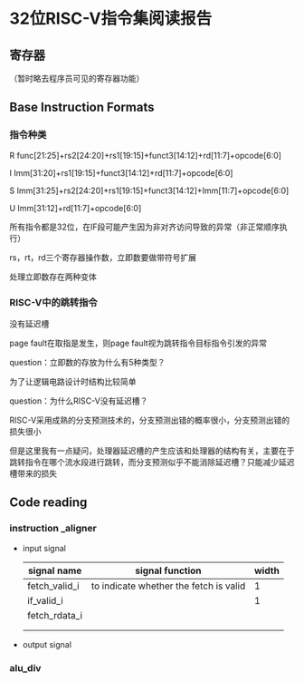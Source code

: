 # 32位RISC-V指令集阅读报告

## 寄存器

（暂时略去程序员可见的寄存器功能）

## Base Instruction Formats

### 指令种类

R func[21:25]+rs2[24:20]+rs1[19:15]+funct3[14:12]+rd[11:7]+opcode[6:0]

I Imm[31:20]+rs1[19:15]+funct3[14:12]+rd[11:7]+opcode[6:0]

S Imm[31:25]+rs2[24:20]+rs1[19:15]+funct3[14:12]+Imm[11:7]+opcode[6:0]

U Imm[31:12]+rd[11:7]+opcode[6:0]

所有指令都是32位，在IF段可能产生因为非对齐访问导致的异常（非正常顺序执行）

rs，rt，rd三个寄存器操作数，立即数要做带符号扩展

处理立即数存在两种变体

### RISC-V中的跳转指令

没有延迟槽

page fault在取指是发生，则page fault视为跳转指令目标指令引发的异常

question：立即数的存放为什么有5种类型？

为了让逻辑电路设计时结构比较简单

question：为什么RISC-V没有延迟槽？

RISC-V采用成熟的分支预测技术的，分支预测出错的概率很小，分支预测出错的损失很小

但是这里我有一点疑问，处理器延迟槽的产生应该和处理器的结构有关，主要在于跳转指令在哪个流水段进行跳转，而分支预测似乎不能消除延迟槽？只能减少延迟槽带来的损失

## Code reading

### instruction _aligner

* input signal

  | signal name   | signal function                        | width |
  | ------------- | -------------------------------------- | ----- |
  | fetch_valid_i | to indicate whether the fetch is valid | 1     |
  | if_valid_i    |                                        | 1     |
  | fetch_rdata_i |                                        |       |
  |               |                                        |       |
  |               |                                        |       |

* output signal

### alu_div

